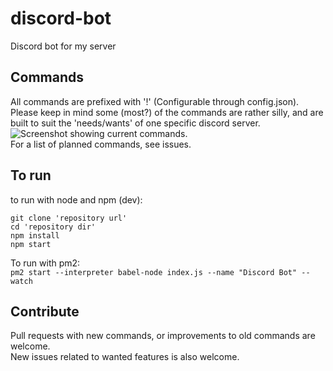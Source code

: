 # discord-bot
Discord bot for my server

## Commands
All commands are prefixed with '!' (Configurable through config.json).<br/>
Please keep in mind some (most?) of the commands are rather silly, and are built to suit the 'needs/wants' of one specific discord server.
<br/>
![Screenshot showing current commands.](https://i.imgur.com/L1n2IUV.png)
<br/>
For a list of planned commands, see issues.  

## To run
to run with node and npm (dev):
```
git clone 'repository url'
cd 'repository dir'
npm install
npm start
```
To run with pm2:<br/>
`pm2 start --interpreter babel-node index.js --name "Discord Bot" --watch`

## Contribute
Pull requests with new commands, or improvements to old commands are welcome.<br/>
New issues related to wanted features is also welcome.

